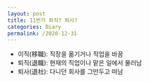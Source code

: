 ```yaml
---
layout: post
title: 11번가 퇴직? 퇴사?
categories: Diary
permalink: /2020-12-31
---
```


- 이직(移職): 직장을 옮기거나 직업을 바꿈
- 퇴직(退職): 현재의 직업이나 맡은 일에서 물러남
- 퇴사(退社): 다니던 회사를 그만두고 떠남
